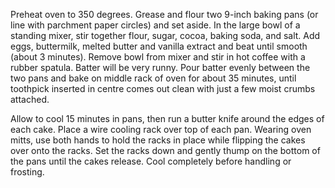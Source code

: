 Preheat oven to 350 degrees. Grease and flour two 9-inch baking pans (or line with parchment paper circles) and set aside.
In the large bowl of a standing mixer, stir together flour, sugar, cocoa, baking soda, and salt. Add eggs, buttermilk, melted butter and vanilla extract and beat until smooth (about 3 minutes). Remove bowl from mixer and stir in hot coffee with a rubber spatula. Batter will be very runny.
Pour batter evenly between the two pans and bake on middle rack of oven for about 35 minutes, until toothpick inserted in centre comes out clean with just a few moist crumbs attached.

Allow to cool 15 minutes in pans, then run a butter knife around the edges of each cake. Place a wire cooling rack over top of each pan. Wearing oven mitts, use both hands to hold the racks in place while flipping the cakes over onto the racks. Set the racks down and gently thump on the bottom of the pans until the cakes release. Cool completely before handling or frosting.